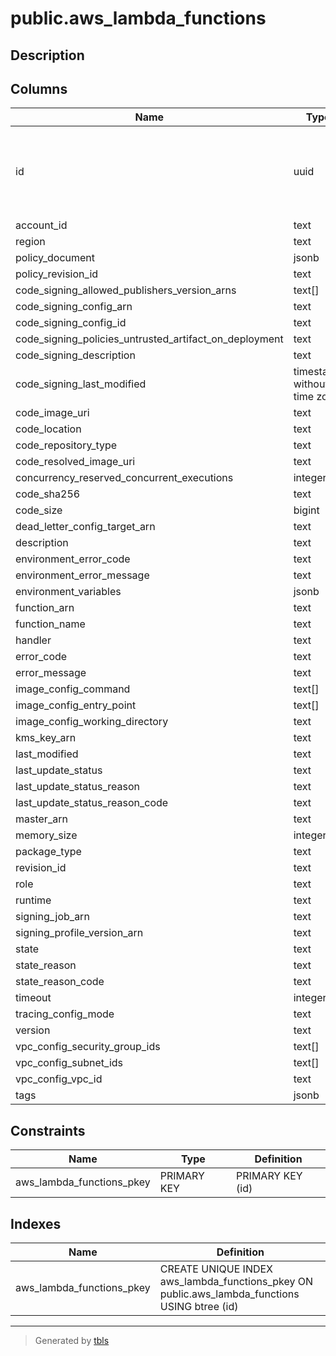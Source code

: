 # public.aws_lambda_functions

## Description

## Columns

| Name | Type | Default | Nullable | Children | Parents | Comment |
| ---- | ---- | ------- | -------- | -------- | ------- | ------- |
| id | uuid |  | false | [public.aws_lambda_function_file_system_configs](public.aws_lambda_function_file_system_configs.md) [public.aws_lambda_function_layers](public.aws_lambda_function_layers.md) [public.aws_lambda_function_aliases](public.aws_lambda_function_aliases.md) [public.aws_lambda_function_event_invoke_configs](public.aws_lambda_function_event_invoke_configs.md) [public.aws_lambda_function_versions](public.aws_lambda_function_versions.md) [public.aws_lambda_function_concurrency_configs](public.aws_lambda_function_concurrency_configs.md) [public.aws_lambda_function_event_source_mappings](public.aws_lambda_function_event_source_mappings.md) |  |  |
| account_id | text |  | true |  |  |  |
| region | text |  | true |  |  |  |
| policy_document | jsonb |  | true |  |  |  |
| policy_revision_id | text |  | true |  |  |  |
| code_signing_allowed_publishers_version_arns | text[] |  | true |  |  |  |
| code_signing_config_arn | text |  | true |  |  |  |
| code_signing_config_id | text |  | true |  |  |  |
| code_signing_policies_untrusted_artifact_on_deployment | text |  | true |  |  |  |
| code_signing_description | text |  | true |  |  |  |
| code_signing_last_modified | timestamp without time zone |  | true |  |  |  |
| code_image_uri | text |  | true |  |  |  |
| code_location | text |  | true |  |  |  |
| code_repository_type | text |  | true |  |  |  |
| code_resolved_image_uri | text |  | true |  |  |  |
| concurrency_reserved_concurrent_executions | integer |  | true |  |  |  |
| code_sha256 | text |  | true |  |  |  |
| code_size | bigint |  | true |  |  |  |
| dead_letter_config_target_arn | text |  | true |  |  |  |
| description | text |  | true |  |  |  |
| environment_error_code | text |  | true |  |  |  |
| environment_error_message | text |  | true |  |  |  |
| environment_variables | jsonb |  | true |  |  |  |
| function_arn | text |  | true |  |  |  |
| function_name | text |  | true |  |  |  |
| handler | text |  | true |  |  |  |
| error_code | text |  | true |  |  |  |
| error_message | text |  | true |  |  |  |
| image_config_command | text[] |  | true |  |  |  |
| image_config_entry_point | text[] |  | true |  |  |  |
| image_config_working_directory | text |  | true |  |  |  |
| kms_key_arn | text |  | true |  |  |  |
| last_modified | text |  | true |  |  |  |
| last_update_status | text |  | true |  |  |  |
| last_update_status_reason | text |  | true |  |  |  |
| last_update_status_reason_code | text |  | true |  |  |  |
| master_arn | text |  | true |  |  |  |
| memory_size | integer |  | true |  |  |  |
| package_type | text |  | true |  |  |  |
| revision_id | text |  | true |  |  |  |
| role | text |  | true |  |  |  |
| runtime | text |  | true |  |  |  |
| signing_job_arn | text |  | true |  |  |  |
| signing_profile_version_arn | text |  | true |  |  |  |
| state | text |  | true |  |  |  |
| state_reason | text |  | true |  |  |  |
| state_reason_code | text |  | true |  |  |  |
| timeout | integer |  | true |  |  |  |
| tracing_config_mode | text |  | true |  |  |  |
| version | text |  | true |  |  |  |
| vpc_config_security_group_ids | text[] |  | true |  |  |  |
| vpc_config_subnet_ids | text[] |  | true |  |  |  |
| vpc_config_vpc_id | text |  | true |  |  |  |
| tags | jsonb |  | true |  |  |  |

## Constraints

| Name | Type | Definition |
| ---- | ---- | ---------- |
| aws_lambda_functions_pkey | PRIMARY KEY | PRIMARY KEY (id) |

## Indexes

| Name | Definition |
| ---- | ---------- |
| aws_lambda_functions_pkey | CREATE UNIQUE INDEX aws_lambda_functions_pkey ON public.aws_lambda_functions USING btree (id) |

---

> Generated by [tbls](https://github.com/k1LoW/tbls)
